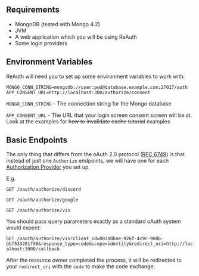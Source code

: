 ## Requirements

- MongoDB (tested with Mongo 4.2)
- JVM
- A web application which you will be using ReAuth
- Some login providers

## Environment Variables

ReAuth will need you to set up some environment variables to work with:

```
MONGO_CONN_STRING=mongodb://user:pwd@database.example.com:27017/auth
APP_CONSENT_URL=http://localhost:300/authorize/consent
```

``MONGO_CONN_STRING`` - The connection string for the Mongo database

``APP_CONSENT_URL`` - The URL that your login screen consent screen will be at. Look at the examples for ~~how to invalidate cache tutorial~~ examples

## Basic Endpoints

The only thing that differs from the oAuth 2.0 protocol ([RFC 6749](https://tools.ietf.org/html/rfc6749)) is that instead of just one ``Authorize`` endpoints, we will have one for each [Authorization Provider](providers.md) you set up.

E.g.

``GET /oauth/authorize/discord``

``GET /oauth/authorize/google``

``GET /oauth/authorize/vis``

You should pass query parameters exactly as a standard oAuth system would expect:

``GET /oauth/authorize/vis?client_id=007a0bae-926f-4c9c-90d6-bbf533281f98&response_type=code&scope=identity&redirect_uri=http://localhost:3000/callback``

After the resource owner completed the process, it will be redirected to your ``redirect_uri`` with the ``code`` to make the code exchange.

